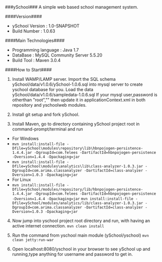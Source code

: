 ###ySchool###
A simple web based school management system.

####Version####

* ySchool Version : 1.0-SNAPSHOT
* Build Number   : 1.0.63

####Main Technologies####

* Programming language    : Java 1.7
* DataBase                : MySQL Community Server 5.5.20
* Build Tool              : Maven 3.0.4


####How to Start####

1. Install WAMP/LAMP server.
   Import the SQL schema ySchool/data/v1.0.6/ySchool-1.0.6.sql into mysql server to create yschool database for you.
   Load the data ySchool/data/v1.0.6/sampledata-1.0.6.sql
   If your mysql user,password is otherthan "root","" then update it in applicationContext.xml in both repository and yschoolweb modules. 

2. Install git setup and fork ySchool.

3. Install Maven, go to directory containing ySchool project root in command-prompt/terminal and run
  * For Windows
  *  ```mvn install:install-file -Dfile=ySchool\modules\repository\lib\hbnpojogen-persistence-1.4.4.jar -DgroupId=com.felees -DartifactId=hbnpojogen-persistence -Dversion=1.4.4 -Dpackaging=jar```
   * ```mvn install:install-file -Dfile=ySchool\modules\analytics\lib\class-analyzer-1.0.3.jar -DgroupId=com.arima.classanalyzer -DartifactId=class-analyzer -Dversion=1.0.3 -Dpackaging=jar```
   * For Linux
   * ```mvn install:install-file -Dfile=ySchool/modules/repository/lib/hbnpojogen-persistence-1.4.4.jar -DgroupId=com.felees -DartifactId=hbnpojogen-persistence -Dversion=1.4.4 -Dpackaging=jar```
    ```mvn install:install-file -Dfile=ySchool/modules/analytics/lib/class-analyzer-1.0.3.jar -DgroupId=com.arima.classanalyzer -DartifactId=class-analyzer -Dversion=1.0.3 -Dpackaging=jar```

4. Now jump into yschool project root directory and run, with having an active internet connection.
   ```mvn clean install```

5. Run the command from yschool main module (ySchool/yschool)
   ```mvn clean jetty:run-war```

6. Open localhost:8080/yschool in your browser to see ySchool up and running,type anything for username and password to get in.

